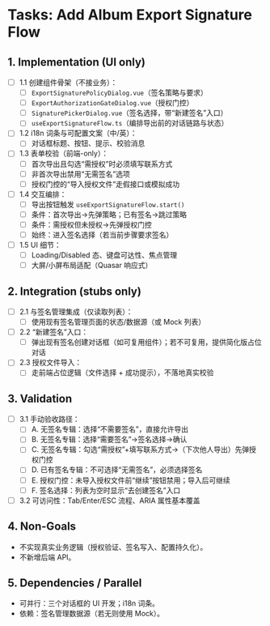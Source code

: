 # Tasks: Add Album Export Signature Flow

## 1. Implementation (UI only)

- [ ] 1.1 创建组件骨架（不接业务）：
  - [ ] `ExportSignaturePolicyDialog.vue`（签名策略与要求）
  - [ ] `ExportAuthorizationGateDialog.vue`（授权门控）
  - [ ] `SignaturePickerDialog.vue`（签名选择，带“新建签名”入口）
  - [ ] `useExportSignatureFlow.ts`（编排导出前的对话链路与状态）
- [ ] 1.2 i18n 词条与可配置文案（中/英）：
  - [ ] 对话框标题、按钮、提示、校验消息
- [ ] 1.3 表单校验（前端-only）：
  - [ ] 首次导出且勾选“需授权”时必须填写联系方式
  - [ ] 非首次导出禁用“无需签名”选项
  - [ ] 授权门控的“导入授权文件”走假接口或模拟成功
- [ ] 1.4 交互编排：
  - [ ] 导出按钮触发 `useExportSignatureFlow.start()`
  - [ ] 条件：首次导出→先弹策略；已有签名→跳过策略
  - [ ] 条件：需授权但未授权→先弹授权门控
  - [ ] 始终：进入签名选择（若当前步骤要求签名）
- [ ] 1.5 UI 细节：
  - [ ] Loading/Disabled 态、键盘可达性、焦点管理
  - [ ] 大屏/小屏布局适配（Quasar 响应式）

## 2. Integration (stubs only)

- [ ] 2.1 与签名管理集成（仅读取列表）：
  - [ ] 使用现有签名管理页面的状态/数据源（或 Mock 列表）
- [ ] 2.2 “新建签名”入口：
  - [ ] 弹出现有签名创建对话框（如可复用组件）；若不可复用，提供简化版占位对话
- [ ] 2.3 授权文件导入：
  - [ ] 走前端占位逻辑（文件选择 + 成功提示），不落地真实校验

## 3. Validation

- [ ] 3.1 手动验收路径：
  - [ ] A. 无签名专辑：选择“不需要签名”，直接允许导出
  - [ ] B. 无签名专辑：选择“需要签名”→签名选择→确认
  - [ ] C. 无签名专辑：勾选“需授权”+填写联系方式→（下次他人导出）先弹授权门控
  - [ ] D. 已有签名专辑：不可选择“无需签名”，必须选择签名
  - [ ] E. 授权门控：未导入授权文件前“继续”按钮禁用；导入后可继续
  - [ ] F. 签名选择：列表为空时显示“去创建签名”入口
- [ ] 3.2 可访问性：Tab/Enter/ESC 流程、ARIA 属性基本覆盖

## 4. Non-Goals

- 不实现真实业务逻辑（授权验证、签名写入、配置持久化）。
- 不新增后端 API。

## 5. Dependencies / Parallel

- 可并行：三个对话框的 UI 开发；i18n 词条。
- 依赖：签名管理数据源（若无则使用 Mock）。
